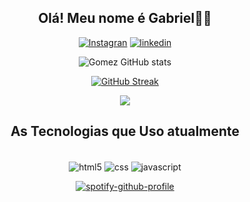 <div align="center">
  
## Olá! Meu nome é Gabriel👋👋


[![Instagran](https://img.shields.io/badge/Instagram-E4405F?style=for-the-badge&logo=instagram&logoColor=white)](https://www.instagram.com/gomez_eh/) [![linkedin](https://img.shields.io/badge/LinkedIn-0077B5?style=for-the-badge&logo=linkedin&logoColor=white)](https://www.linkedin.com/in/gabriel-gomes-672464211/)
  
![Gomez GitHub stats](https://github-readme-stats.vercel.app/api?username=GomezXD5&show_icons=true&theme=dark)



<p align="left">
<a href="https://github.com/DenverCoder1/github-readme-streak-stats">
 
  [![GitHub Streak](https://github-readme-streak-stats.herokuapp.com/?user=GomezXD5&theme=neon-dark)](https://git.io/streak-stats)
  
</a>
  <a href="https://wakatime.com/@GOMEZXD5">
  <img src="https://github-readme-stats.vercel.app/api/wakatime?username=@GOMEZXD5&theme=tokyonight"/>
</a>
</p>


## As Tecnologias que Uso atualmente

<div style="display: inline_block"><br/>
  <img align="center" alt="html5" src="https://img.shields.io/badge/HTML5-E34F26?style=for-the-badge&logo=html5&logoColor=white" />
  <img align="center" alt="css" src="https://img.shields.io/badge/CSS3-1572B6?style=for-the-badge&logo=css3&logoColor=white" />
  <img align="center" alt="javascript" src="https://img.shields.io/badge/JavaScript-323330?style=for-the-badge&logo=javascript&logoColor=F7DF1E" />
  
  

</div>
 
 [![spotify-github-profile](https://spotify-github-profile.vercel.app/api/view?uid=31e3xmwls7q2pere7tp3d4q4jp2m&cover_image=true&theme=novatorem&bar_color=53b14f&bar_color_cover=false)](https://github.com/kittinan/spotify-github-profile)
